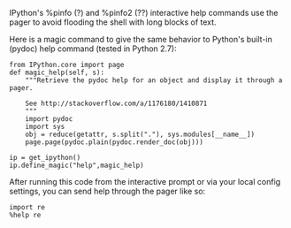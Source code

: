 IPython's %pinfo (?) and %pinfo2 (??) interactive help commands
use the pager to avoid flooding the shell with long blocks of
text.

Here is a magic command to give the same behavior to Python's
built-in (pydoc) help command (tested in Python 2.7):

```
from IPython.core import page
def magic_help(self, s):
    """Retrieve the pydoc help for an object and display it through a pager.

    See http://stackoverflow.com/a/1176180/1410871
    """
    import pydoc
    import sys
    obj = reduce(getattr, s.split("."), sys.modules[__name__])
    page.page(pydoc.plain(pydoc.render_doc(obj)))

ip = get_ipython()
ip.define_magic("help",magic_help)
```

After running this code from the interactive prompt or via your
local config settings, you can send help through the pager like so:

```
import re
%help re
```